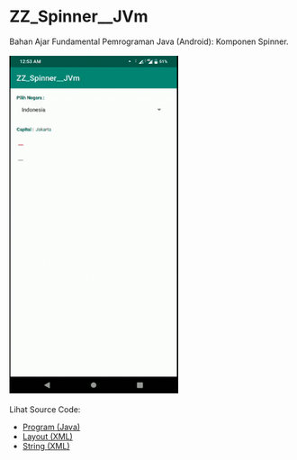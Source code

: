 # ZZ_Spinner__JVm
Bahan Ajar Fundamental Pemrograman Java (Android): Komponen Spinner.<br><br>
<img src="https://github.com/RizkyKhapidsyah/ZZ_Spinner__JVm/blob/master/app/rslts/20200421_005321-1587405232483.gif" height=600px width=300px><br><br>
Lihat Source Code:<br>
- <a href="https://github.com/RizkyKhapidsyah/ZZ_Spinner__JVm/blob/master/app/src/main/java/com/rk/s/MainActivity.java">Program (Java)</a><br>
- <a href="https://github.com/RizkyKhapidsyah/ZZ_Spinner__JVm/blob/master/app/src/main/res/layout/activity_main.xml">Layout (XML)</a><br>
- <a href="https://github.com/RizkyKhapidsyah/ZZ_Spinner__JVm/blob/master/app/src/main/res/values/strings.xml">String (XML)</a>
